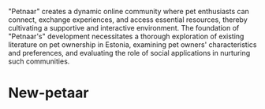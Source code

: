"Petnaar" creates a dynamic online community where pet enthusiasts can connect, exchange experiences, and access essential resources, thereby cultivating a supportive and interactive environment. 
The foundation of "Petnaar's" development necessitates a thorough exploration of existing literature on pet ownership in Estonia, examining pet owners' characteristics and preferences, and evaluating the role of social applications in nurturing such communities.
# New-petaar
